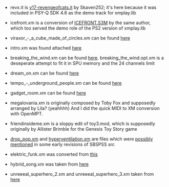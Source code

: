 * revx.it is [v17-revengeofcats.it](https://modarchive.org/index.php?request=view_by_moduleid&query=59025) by Skaven252; it's here because it was included in PSY-Q SDK 4.6 as the demo track for xmplay.lib
* icefront.xm is a conversion of [ICEFRONT.S3M](https://modarchive.org/index.php?request=view_by_moduleid&query=44366) by the same author, which too served the demo role of the PS2 version of xmplay.lib

* viraxor_-_a_cube_made_of_circles.xm can be found [here](https://modarchive.org/index.php?request=view_by_moduleid&query=207395)
* intro.xm was found attached [here](https://www.psxdev.net/forum/viewtopic.php?f=64&t=358&p=2601)
* breaking_the_wind.xm can be found [here](https://modarchive.org/index.php?request=view_by_moduleid&query=150091). breaking_the_wind.opt.xm is a deseperate attempt to fit it in SPU memory and the 24 channels limit
* dream_on.xm can be found [here](https://modarchive.org/index.php?request=view_by_moduleid&query=149305)
* tempo_-_underground_people.xm can be found [here](https://modarchive.org/index.php?request=view_by_moduleid&query=198050)

* gadget_room.xm can be found [here](https://modarchive.org/index.php?request=view_by_moduleid&query=206905)
* megalovania.xm is originally composed by Toby Fox and supposedly arranged by Lila? (yeahhhh) And I did the quick MIDI to XM conversion with OpenMPT.
* friendinsideme.xm is a sloppy edit of toy3.mod, which is supposedly originally by Allister Brimble for the Genesis Toy Story game

* [drop_pop.xm](https://modarchive.org/index.php?request=view_by_moduleid&query=146113) and [hyperventilation.xm](https://modarchive.org/index.php?request=view_by_moduleid&query=153866) are files which were [possibly mentioned](https://www.youtube.com/watch?v=VwH6_mEZhoo) in some early revisions of SBSPSS src

* elektric_funk.xm was converted from [this](https://modarchive.org/index.php?request=view_by_moduleid&query=41529)
* hybrid_song.xm was taken from [here](https://modarchive.org/index.php?request=view_by_moduleid&query=66187)
* unreeeal_superhero_2.xm and unreeeal_superhero_3.xm taken from [here](https://modarchive.org/index.php?request=view_artist_modules&query=84415)
